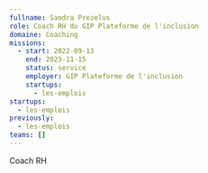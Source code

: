 ```yaml
---
fullname: Sandra Prezelus
role: Coach RH du GIP Plateforme de l'inclusion
domaine: Coaching
missions:
  - start: 2022-09-13
    end: 2023-11-15
    status: service
    employer: GIP Plateforme de l'inclusion
    startups:
      - les-emplois
startups:
  - les-emplois
previously:
  - les-emplois
teams: []
---
```

Coach RH